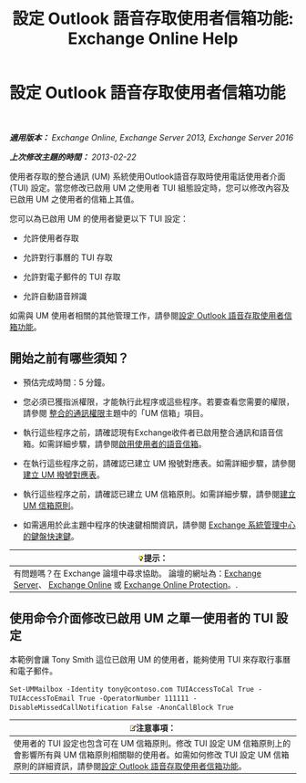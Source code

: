 ﻿---
title: '設定 Outlook 語音存取使用者信箱功能: Exchange Online Help'
TOCTitle: 設定 Outlook 語音存取使用者信箱功能
ms:assetid: a56bfd75-7bc5-49b9-b098-06855a720dcd
ms:mtpsurl: https://technet.microsoft.com/zh-tw/library/Bb124030(v=EXCHG.150)
ms:contentKeyID: 50554068
ms.date: 05/23/2018
mtps_version: v=EXCHG.150
ms.translationtype: MT
---

# 設定 Outlook 語音存取使用者信箱功能

 

_**適用版本：** Exchange Online, Exchange Server 2013, Exchange Server 2016_

_**上次修改主題的時間：** 2013-02-22_

使用者存取的整合通訊 (UM) 系統使用Outlook語音存取時使用電話使用者介面 (TUI) 設定。當您修改已啟用 UM 之使用者 TUI 組態設定時，您可以修改內容及已啟用 UM 之使用者的信箱上其值。

您可以為已啟用 UM 的使用者變更以下 TUI 設定：

  - 允許使用者存取

  - 允許對行事曆的 TUI 存取

  - 允許對電子郵件的 TUI 存取

  - 允許自動語音辨識

如需與 UM 使用者相關的其他管理工作，請參閱[設定 Outlook 語音存取使用者信箱功能](set-mailbox-features-for-an-outlook-voice-access-user-exchange-2013-help.md)。

## 開始之前有哪些須知？

  - 預估完成時間：5 分鐘。

  - 您必須已獲指派權限，才能執行此程序或這些程序。若要查看您需要的權限，請參閱 [整合的通訊權限](unified-messaging-permissions-exchange-2013-help.md)主題中的「UM 信箱」項目。

  - 執行這些程序之前，請確認現有Exchange收件者已啟用整合通訊和語音信箱。如需詳細步驟，請參閱[啟用使用者的語音信箱](enable-a-user-for-voice-mail-exchange-2013-help.md)。

  - 在執行這些程序之前，請確認已建立 UM 撥號對應表。如需詳細步驟，請參閱[建立 UM 撥號對應表](create-a-um-dial-plan-exchange-2013-help.md)。

  - 執行這些程序之前，請確認已建立 UM 信箱原則。如需詳細步驟，請參閱[建立 UM 信箱原則](create-a-um-mailbox-policy-exchange-2013-help.md)。

  - 如需適用於此主題中程序的快速鍵相關資訊，請參閱 [Exchange 系統管理中心的鍵盤快速鍵](keyboard-shortcuts-in-the-exchange-admin-center-exchange-online-protection-help.md)。

<table>
<thead>
<tr class="header">
<th><img src="images/Bb124558.tip(EXCHG.150).gif" title="提示" alt="提示" />提示：</th>
</tr>
</thead>
<tbody>
<tr class="odd">
<td>有問題嗎？在 Exchange 論壇中尋求協助。 論壇的網址為：<a href="https://go.microsoft.com/fwlink/p/?linkid=60612">Exchange Server</a>、 <a href="https://go.microsoft.com/fwlink/p/?linkid=267542">Exchange Online</a> 或 <a href="https://go.microsoft.com/fwlink/p/?linkid=285351">Exchange Online Protection</a>。.</td>
</tr>
</tbody>
</table>


## 使用命令介面修改已啟用 UM 之單一使用者的 TUI 設定

本範例會讓 Tony Smith 這位已啟用 UM 的使用者，能夠使用 TUI 來存取行事曆和電子郵件。

    Set-UMMailbox -Identity tony@contoso.com TUIAccessToCal True -TUIAccessToEmail True -OperatorNumber 111111 -DisableMissedCallNotification False -AnonCallBlock True

<table>
<thead>
<tr class="header">
<th><img src="images/Bb124558.note(EXCHG.150).gif" title="注意事項" alt="注意事項" />注意事項：</th>
</tr>
</thead>
<tbody>
<tr class="odd">
<td>使用者的 TUI 設定也包含可在 UM 信箱原則。修改 TUI 設定 UM 信箱原則上的會影響所有與 UM 信箱原則相關聯的使用者。如需如何修改 TUI 設定 UM 信箱原則的詳細資訊，請參閱<a href="set-mailbox-features-for-outlook-voice-access-users-exchange-2013-help.md">設定 Outlook 語音存取使用者信箱功能</a>。</td>
</tr>
</tbody>
</table>

